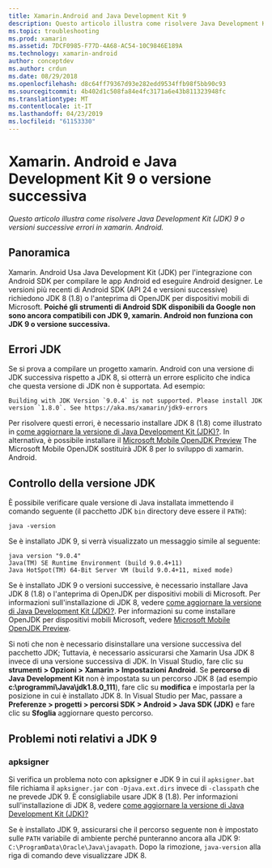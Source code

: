 ```yaml
---
title: Xamarin.Android and Java Development Kit 9
description: Questo articolo illustra come risolvere Java Development Kit (JDK) 9 o versioni successive errori in xamarin. Android.
ms.topic: troubleshooting
ms.prod: xamarin
ms.assetid: 7DCF0985-F77D-4A68-AC54-10C9846E189A
ms.technology: xamarin-android
author: conceptdev
ms.author: crdun
ms.date: 08/29/2018
ms.openlocfilehash: d8c64ff79367d93e282edd9534ffb98f5bb90c93
ms.sourcegitcommit: 4b402d1c508fa84e4fc3171a6e43b811323948fc
ms.translationtype: MT
ms.contentlocale: it-IT
ms.lasthandoff: 04/23/2019
ms.locfileid: "61153330"
---
```

# <a name="xamarinandroid-and-java-development-kit-9-or-later"></a>Xamarin. Android e Java Development Kit 9 o versione successiva

_Questo articolo illustra come risolvere Java Development Kit (JDK) 9 o versioni successive errori in xamarin. Android._


## <a name="overview"></a>Panoramica

Xamarin. Android Usa Java Development Kit (JDK) per l'integrazione con Android SDK per compilare le app Android ed eseguire Android designer. Le versioni più recenti di Android SDK (API 24 e versioni successive) richiedono JDK 8 (1.8) o l'anteprima di OpenJDK per dispositivi mobili di Microsoft. **Poiché gli strumenti di Android SDK disponibili da Google non sono ancora compatibili con JDK 9, xamarin. Android non funziona con JDK 9 o versione successiva.**

## <a name="jdk-errors"></a>Errori JDK

Se si prova a compilare un progetto xamarin. Android con una versione di JDK successiva rispetto a JDK 8, si otterrà un errore esplicito che indica che questa versione di JDK non è supportata. Ad esempio:

```shell
Building with JDK Version `9.0.4` is not supported. Please install JDK version `1.8.0`. See https://aka.ms/xamarin/jdk9-errors  
```

Per risolvere questi errori, è necessario installare JDK 8 (1.8) come illustrato in [come aggiornare la versione di Java Development Kit (JDK)?](~/android/troubleshooting/questions/update-jdk.md).
In alternativa, è possibile installare il [Microsoft Mobile OpenJDK Preview](~/android/get-started/installation/openjdk.md) The Microsoft Mobile OpenJDK sostituirà JDK 8 per lo sviluppo di xamarin. Android.


## <a name="checking-the-jdk-version"></a>Controllo della versione JDK

È possibile verificare quale versione di Java installata immettendo il comando seguente (il pacchetto JDK `bin` directory deve essere il `PATH`):

```shell
java -version
```

Se è installato JDK 9, si verrà visualizzato un messaggio simile al seguente:

```shell
java version "9.0.4"
Java(TM) SE Runtime Environment (build 9.0.4+11)
Java HotSpot(TM) 64-Bit Server VM (build 9.0.4+11, mixed mode)
```

Se è installato JDK 9 o versioni successive, è necessario installare Java JDK 8 (1.8) o l'anteprima di OpenJDK per dispositivi mobili di Microsoft. Per informazioni sull'installazione di JDK 8, vedere [come aggiornare la versione di Java Development Kit (JDK)?](~/android/troubleshooting/questions/update-jdk.md). Per informazioni su come installare OpenJDK per dispositivi mobili Microsoft, vedere [Microsoft Mobile OpenJDK Preview](~/android/get-started/installation/openjdk.md).

Si noti che non è necessario disinstallare una versione successiva del pacchetto JDK; Tuttavia, è necessario assicurarsi che Xamarin Usa JDK 8 invece di una versione successiva di JDK. In Visual Studio, fare clic su **strumenti > Opzioni > Xamarin > Impostazioni Android**. Se **percorso di Java Development Kit** non è impostata su un percorso JDK 8 (ad esempio **c:\\programmi\\Java\\jdk1.8.0_111**), fare clic su **modifica**  e impostarla per la posizione in cui è installato JDK 8. In Visual Studio per Mac, passare a **Preferenze > progetti > percorsi SDK > Android > Java SDK (JDK)** e fare clic su **Sfoglia** aggiornare questo percorso.

## <a name="known-issues-with-jdk-9"></a>Problemi noti relativi a JDK 9

### <a name="apksigner"></a>apksigner

Si verifica un problema noto con apksigner e JDK 9 in cui il `apksigner.bat` file richiama il `apksigner.jar` con `-Djava.ext.dirs` invece di `-classpath` che ne prevede JDK 9. È consigliabile usare JDK 8 (1.8). Per informazioni sull'installazione di JDK 8, vedere [come aggiornare la versione di Java Development Kit (JDK)?](~/android/troubleshooting/questions/update-jdk.md)

Se è installato JDK 9, assicurarsi che il percorso seguente non è impostato sulle `PATH` variabile di ambiente perché punteranno ancora alla JDK 9: `C:\ProgramData\Oracle\Java\javapath`. Dopo la rimozione, `java-version` alla riga di comando deve visualizzare JDK 8.
